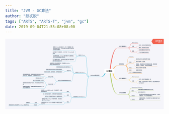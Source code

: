 ```yaml
---
title: "JVM - GC算法"
author: "颇忒脱"
tags: ["ARTS", "ARTS-T", "jvm", "gc"]
date: 2019-09-04T21:55:08+08:00
---
```


<!--more-->

<img src="gc-algos.png" style="zoom:50%" />

